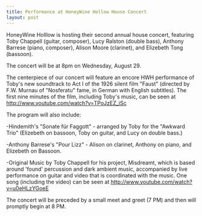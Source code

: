 ```yaml
---
title: Performance at HoneyWine Hollow House Concert
layout: post
---
```


HoneyWine Holllow is hosting their second annual house concert, featuring Toby Chappell (guitar, composer), Lucy Ralston (double bass), Anthony Barrese (piano, composer), Alison Moore (clarinet), and Elizebeth Tong (bassoon).

The concert will be at 8pm on Wednesday, August 29.

The centerpiece of our concert will feature an encore HWH performance of Toby's new soundtrack to Act I of the 1926 silent film "Faust" (directed by F.W. Murnau of "Nosferatu" fame, in German with English subtitles). The first nine minutes of the film, including Toby's music, can be seen at <a target="_new" href="http://www.youtube.com/watch?v=TPoJzEZ_iSc">http://www.youtube.com/watch?v=TPoJzEZ_iSc</a>

The program will also include:

-Hindemith's "Sonate für Faggott" - arranged by Toby for the "Awkward Trio" (Elizebeth on bassoon, Toby on guitar, and Lucy on double bass.)

-Anthony Barrese's "Pour Lizz" - Alison on clarinet, Anthony on piano, and Elizebeth on Bassoon.

-Original Music by Toby Chappell for his project, Misdreamt, which is based around 'found' percussion and dark ambient music, accompanied by live performance on guitar and video that is coordinated with the music. One song (including the video) can be seen at <a target="_new" href="http://www.youtube.com/watch?v=u0eHLzYGoeE">http://www.youtube.com/watch?v=u0eHLzYGoeE</a>

The concert will be preceded by a small meet and greet (7 PM) and then will promptly begin at 8 PM.

